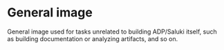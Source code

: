 # General image

General image used for tasks unrelated to building ADP/Saluki itself, such as building documentation or analyzing
artifacts, and so on.